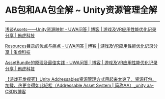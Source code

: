 # AB包和AA包全解 ~ Unity资源管理全解

---

[浅谈Assets——Unity资源映射 - UWA问答 | 博客 | 游戏及VR应用性能优化记录分享 | 侑虎科技](https://blog.uwa4d.com/archives/USparkle_Addressable1.html)

[Resources目录的优点与痛点 - UWA问答 | 博客 | 游戏及VR应用性能优化记录分享 | 侑虎科技](https://blog.uwa4d.com/archives/USparkle_Addressable2.html)

[AssetBundle的原理及最佳实践 - UWA问答 | 博客 | 游戏及VR应用性能优化记录分享 | 侑虎科技](https://blog.uwa4d.com/archives/USparkle_Addressable3.html)

[【游戏开发探究】Unity Addressables资源管理方式用起来太爽了，资源打包、加载、热更变得如此轻松（Addressable Asset System | 简称AA）_unity aa-CSDN博客](https://blog.csdn.net/linxinfa/article/details/122390621)

